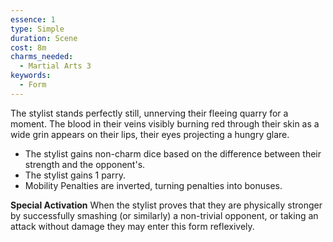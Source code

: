 ```yaml
---
essence: 1
type: Simple
duration: Scene
cost: 8m
charms_needed:
  - Martial Arts 3
keywords:
  - Form
---
```


The stylist stands perfectly still, unnerving their fleeing quarry for a moment. The blood in their veins visibly burning red through their skin as a wide grin appears on their lips, their eyes projecting a hungry glare.

- The stylist gains non-charm dice based on the difference between their strength and the opponent's.
- The stylist gains 1 parry.
- Mobility Penalties are inverted, turning penalties into bonuses.

**Special Activation** When the stylist proves that they are physically stronger by successfully smashing (or similarly) a non-trivial opponent, or taking an attack without damage they may enter this form reflexively.
